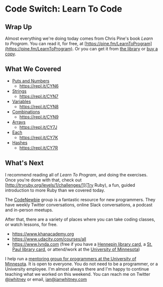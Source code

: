 # Code Switch: Learn To Code

## Wrap Up

Almost everything we're doing today comes from Chris Pine's book _Learn to Program_. You can read it, for free, at [https://pine.fm/LearnToProgram](https://pine.fm/LearnToProgram). Or you can get it from [the library](https://apps.hclib.org/catalog/record.cfm?all=Learn%20To%20Program&row=2&id=5154062) or [buy a copy](https://pragprog.com/book/ltp2/learn-to-program).

## What We Covered

- [Puts and Numbers](01_puts_and_numbers.rb)
  - https://repl.it/CYN6
- [Strings](02_strings.rb)
  - https://repl.it/CYN7
- [Variables](03_variables.rb)
  - https://repl.it/CYN8
- [Combinations](04_combinations.rb)
  - https://repl.it/CYN9
- [Arrays](05_arrays.rb)
  - https://repl.it/CY7J
- [Each](06_each.rb)
  - https://repl.it/CY7K
- [Hashes](07_hashes.rb)
  - https://repl.it/CY7R

## What's Next

I recommend reading all of _Learn To Program_, and doing the exercises. Once you're done with that, check out [http://tryruby.org/levels/1/challenges/1](Try Ruby), a fun, guided introduction to more Ruby than we covered today.

The [CodeNewbie](http://www.codenewbie.org) group is a fantastic resource for new programmers. They have weekly Twitter conversations, online Slack conversations, a podcast and in-person meetups.

After that, there are a variety of places where you can take coding classes, or watch lessons, for free.

- https://www.khanacademy.org
- https://www.udacity.com/courses/all
- https://www.lynda.com (free if you have a [Hennepin library card](http://www.hclib.org/browse/online-resources/online%20resources%20container/online%20resources/online-resources-k-n/lynda-com), a [St. Paul library card](http://www.sppl.org/lynda), or attend/work at the [University of Minnesota](http://it.umn.edu/lyndacom-online-courses-0))

I help run a [mentoring group for programmers at the University of Minnesota](http://umnhackerhours.github.io). It is open to everyone. You do not need to be a programmer, or a University employee. I'm almost always there and I'm happy to continue teaching what we worked on this weekend. You can reach me on Twitter [@iwhitney](https://twitter.com/iwhitney) or email, ian@ianwhitney.com

